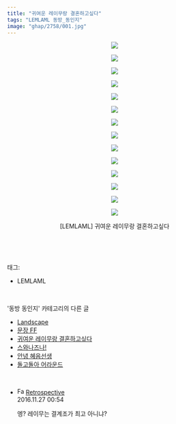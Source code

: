 ```yaml
---
title: "귀여운 레이무랑 결혼하고싶다"
tags: "LEMLAML 동방_동인지"
image: "ghap/2758/001.jpg"
---
```

<div class="article">
<p style="text-align: center; clear: none; float: none;"><img src="{{ site.nasurl }}/ghap/2758/001.jpg"/></p>
<p style="text-align: center; clear: none; float: none;"><img src="{{ site.nasurl }}/ghap/2758/002.jpg"/></p>
<p style="text-align: center; clear: none; float: none;"><img src="{{ site.nasurl }}/ghap/2758/003.jpg"/></p>
<p style="text-align: center; clear: none; float: none;"><img src="{{ site.nasurl }}/ghap/2758/004.jpg"/></p>
<p style="text-align: center; clear: none; float: none;"><img src="{{ site.nasurl }}/ghap/2758/005.jpg"/></p>
<p style="text-align: center; clear: none; float: none;"><img src="{{ site.nasurl }}/ghap/2758/006.jpg"/></p>
<p style="text-align: center; clear: none; float: none;"><img src="{{ site.nasurl }}/ghap/2758/007.jpg"/></p>
<p style="text-align: center; clear: none; float: none;"><img src="{{ site.nasurl }}/ghap/2758/008.jpg"/></p>
<p style="text-align: center; clear: none; float: none;"><img src="{{ site.nasurl }}/ghap/2758/009.jpg"/></p>
<p style="text-align: center; clear: none; float: none;"><img src="{{ site.nasurl }}/ghap/2758/010.jpg"/></p>
<p style="text-align: center; clear: none; float: none;"><img src="{{ site.nasurl }}/ghap/2758/011.jpg"/></p>
<p style="text-align: center; clear: none; float: none;"><img src="{{ site.nasurl }}/ghap/2758/012.jpg"/></p>
<p style="text-align: center; clear: none; float: none;"><img src="{{ site.nasurl }}/ghap/2758/013.jpg"/></p>
<p style="text-align: center; clear: none; float: none;"><img src="{{ site.nasurl }}/ghap/2758/014.jpg"/></p>
<p style="text-align: center; clear: none; float: none;">[LEMLAML] 귀여운 레이무랑 결혼하고싶다</p>
<p><br/></p>
</div><br/>
<div class="tagTrail">
<p>태그: </p>
<ul>
<li>LEMLAML</li>
</ul>
</div><br/>
<div class="another">
<p>'동방 동인지' 카테고리의 다른 글</p>
<ul>
<li><a href="/2016-11-26-ghap_2760">Landscape</a></li>
<li><a href="/2016-11-26-ghap_2759">문장 FF</a></li>
<li><a href="/2016-11-26-ghap_2758">귀여운 레이무랑 결혼하고싶다</a></li>
<li><a href="/2016-11-26-ghap_2757">스와나즈나!</a></li>
<li><a href="/2016-11-26-ghap_2755">안녕 혜음선생</a></li>
<li><a href="/2016-11-26-ghap_2754">돌고돌아 어라운드</a></li>
</ul>
</div><br/>
<div class="cb_module cb_fluid">
<div class="cb_wrt cb_profile">
<div class="comment">
<ul>
<li class="cb_thumb_off" id="comment14857727">
<div class="cb_comment_area">
<div class="cb_info_area">
<div class="cb_section">
<span class="cb_nick_name"><img alt="Favicon of http://retropective53.tistory.com" height="16" onerror="this.onerror=null;this.parentNode.removeChild(this)" src="http://retropective53.tistory.com/favicon.ico" width="16"/> <a href="http://retropective53.tistory.com" onclick="return openLinkInNewWindow(this)">Retrospective</a></span>
</div>
<div class="cb_section">
<span class="cb_date">2016.11.27 00:54 </span>
</div>
</div>
<div class="cb_dsc_comment">
<p class="cb_dsc">
											엥? 레이무는 결계조가 최고 아니냐?
										</p>
</div>
</div></li>
</ul>
</div>
</div><!-- commentList close -->
</div><br/>
